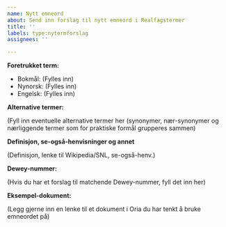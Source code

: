 ```yaml
---
name: Nytt emneord
about: Send inn forslag til nytt emneord i Realfagstermer
title: ''
labels: type:nytermforslag
assignees: ''

---
```


**Foretrukket term:**

 - Bokmål: (Fylles inn)
 - Nynorsk: (Fylles inn)
 - Engelsk: (Fylles inn)

**Alternative termer:**

(Fyll inn eventuelle alternative termer her (synonymer, nær-synonymer og nærliggende termer som for praktiske formål grupperes sammen)

**Definisjon, se-også-henvisninger og annet**

(Definisjon, lenke til Wikipedia/SNL, se-også-henv.)

**Dewey-nummer:**

(Hvis du har et forslag til matchende Dewey-nummer, fyll det inn her)

**Eksempel-dokument:**

(Legg gjerne inn en lenke til et dokument i Oria du har tenkt å bruke emneordet på)
